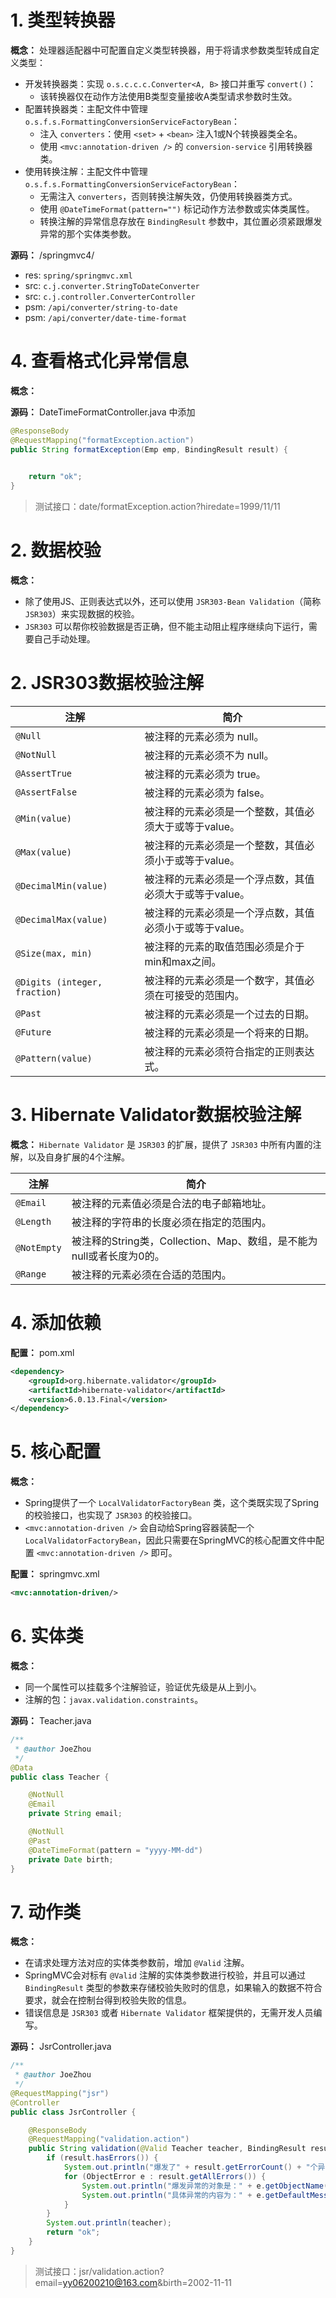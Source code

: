 # 1. 类型转换器

**概念：** 处理器适配器中可配置自定义类型转换器，用于将请求参数类型转成自定义类型：
- 开发转换器类：实现 `o.s.c.c.c.Converter<A, B>` 接口并重写 `convert()`：
    - 该转换器仅在动作方法使用B类型变量接收A类型请求参数时生效。
- 配置转换器类：主配文件中管理 `o.s.f.s.FormattingConversionServiceFactoryBean`：
    - 注入 `converters`：使用 `<set>` + `<bean>` 注入1或N个转换器类全名。
    - 使用 `<mvc:annotation-driven />` 的 `conversion-service` 引用转换器类。
- 使用转换注解：主配文件中管理 `o.s.f.s.FormattingConversionServiceFactoryBean`：
    - 无需注入 `converters`，否则转换注解失效，仍使用转换器类方式。
    - 使用 `@DateTimeFormat(pattern="")` 标记动作方法参数或实体类属性。
    - 转换注解的异常信息存放在 `BindingResult` 参数中，其位置必须紧跟爆发异常的那个实体类参数。

**源码：** /springmvc4/
- res: `spring/springmvc.xml`
- src: `c.j.converter.StringToDateConverter`
- src: `c.j.controller.ConverterController`
- psm: `/api/converter/string-to-date`
- psm: `/api/converter/date-time-format`

# 4. 查看格式化异常信息

**概念：** 


**源码：** DateTimeFormatController.java 中添加
```java
@ResponseBody
@RequestMapping("formatException.action")
public String formatException(Emp emp, BindingResult result) {

    
    return "ok";
}
```

> 测试接口：date/formatException.action?hiredate=1999/11/11

# 2. 数据校验

**概念：** 
- 除了使用JS、正则表达式以外，还可以使用 `JSR303-Bean Validation`（简称 `JSR303`）来实现数据的校验。
- `JSR303` 可以帮你校验数据是否正确，但不能主动阻止程序继续向下运行，需要自己手动处理。

# 2. JSR303数据校验注解

注解 | 简介
-|-
`@Null`        | 被注释的元素必须为 null。
`@NotNull`     | 被注释的元素必须不为 null。
`@AssertTrue`  | 被注释的元素必须为 true。
`@AssertFalse` | 被注释的元素必须为 false。
`@Min(value)`  | 被注释的元素必须是一个整数，其值必须大于或等于value。
`@Max(value)`  | 被注释的元素必须是一个整数，其值必须小于或等于value。
`@DecimalMin(value)` | 被注释的元素必须是一个浮点数，其值必须大于或等于value。
`@DecimalMax(value)` | 被注释的元素必须是一个浮点数，其值必须小于或等于value。
`@Size(max, min)` | 被注释的元素的取值范围必须是介于min和max之间。
`@Digits (integer, fraction)` | 被注释的元素必须是一个数字，其值必须在可接受的范围内。
`@Past`   | 被注释的元素必须是一个过去的日期。
`@Future` | 被注释的元素必须是一个将来的日期。
`@Pattern(value)` | 被注释的元素必须符合指定的正则表达式。

# 3. Hibernate Validator数据校验注解

**概念：** `Hibernate Validator` 是 `JSR303` 的扩展，提供了 `JSR303` 中所有内置的注解，以及自身扩展的4个注解。

注解 | 简介
-|-
`@Email`    | 被注释的元素值必须是合法的电子邮箱地址。
`@Length`   | 被注释的字符串的长度必须在指定的范围内。
`@NotEmpty` | 被注释的String类，Collection、Map、数组，是不能为null或者长度为0的。
`@Range`    | 被注释的元素必须在合适的范围内。

# 4. 添加依赖

**配置：** pom.xml
```xml
<dependency>
    <groupId>org.hibernate.validator</groupId>
    <artifactId>hibernate-validator</artifactId>
    <version>6.0.13.Final</version>
</dependency>
```

# 5. 核心配置

**概念：** 
- Spring提供了一个 `LocalValidatorFactoryBean` 类，这个类既实现了Spring的校验接口，也实现了 `JSR303` 的校验接口。
- `<mvc:annotation-driven />` 会自动给Spring容器装配一个 `LocalValidatorFactoryBean`，因此只需要在SpringMVC的核心配置文件中配置 `<mvc:annotation-driven />` 即可。

**配置：** springmvc.xml
```xml
<mvc:annotation-driven/>
```

# 6. 实体类

**概念：** 
- 同一个属性可以挂载多个注解验证，验证优先级是从上到小。
- 注解的包：`javax.validation.constraints`。

**源码：** Teacher.java
```java
/**
 * @author JoeZhou
 */
@Data
public class Teacher {

    @NotNull
    @Email
    private String email;

    @NotNull
    @Past
    @DateTimeFormat(pattern = "yyyy-MM-dd")
    private Date birth;
} 
```

# 7. 动作类

**概念：** 
- 在请求处理方法对应的实体类参数前，增加 `@Valid` 注解。
- SpringMVC会对标有 `@Valid` 注解的实体类参数进行校验，并且可以通过 `BindingResult` 类型的参数来存储校验失败时的信息，如果输入的数据不符合要求，就会在控制台得到校验失败的信息。
- 错误信息是 `JSR303` 或者 `Hibernate Validator` 框架提供的，无需开发人员编写。


**源码：** JsrController.java
```java
/**
 * @author JoeZhou
 */
@RequestMapping("jsr")
@Controller
public class JsrController {

    @ResponseBody
    @RequestMapping("validation.action")
    public String validation(@Valid Teacher teacher, BindingResult result) {
        if (result.hasErrors()) {
            System.out.println("爆发了" + result.getErrorCount() + "个异常！");
            for (ObjectError e : result.getAllErrors()) {
                System.out.println("爆发异常的对象是：" + e.getObjectName());
                System.out.println("具体异常的内容为：" + e.getDefaultMessage());
            }
        }
        System.out.println(teacher);
        return "ok";
    }
}
```

> 测试接口：jsr/validation.action?email=yy06200210@163.com&birth=2002-11-11

